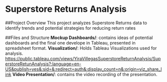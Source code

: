 # Superstore Returns Analysis

##Project Overview
This project analyzes Superstore Returns data to identify trends and potential strategies for reducing return rates

##Files and Structure
**Mockup Dashboards/**: contains ideas of potential dashboards and the final one develope in Tableau, presented in spreadsheet format.
**Visualization/**: Holds Tableau Visualizations used for analysis.
https://public.tableau.com/views/YiraVillegasSuperstoreReturnAnalysis/SuperstoreRetunAnalysis?:language=en-US&publish=yes&:sid=&:redirect=auth&:display_count=n&:origin=viz_share_link
**Video Presentation/**: contains the video recording of the presentation.
